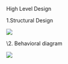 ﻿High Level Design

1.Structural Design

![](Aspose.Words.f004885d-2921-4713-8de7-b6fa6ddea2f0.001.png)

\2. Behavioral diagram

![](Aspose.Words.f004885d-2921-4713-8de7-b6fa6ddea2f0.002.jpeg)
